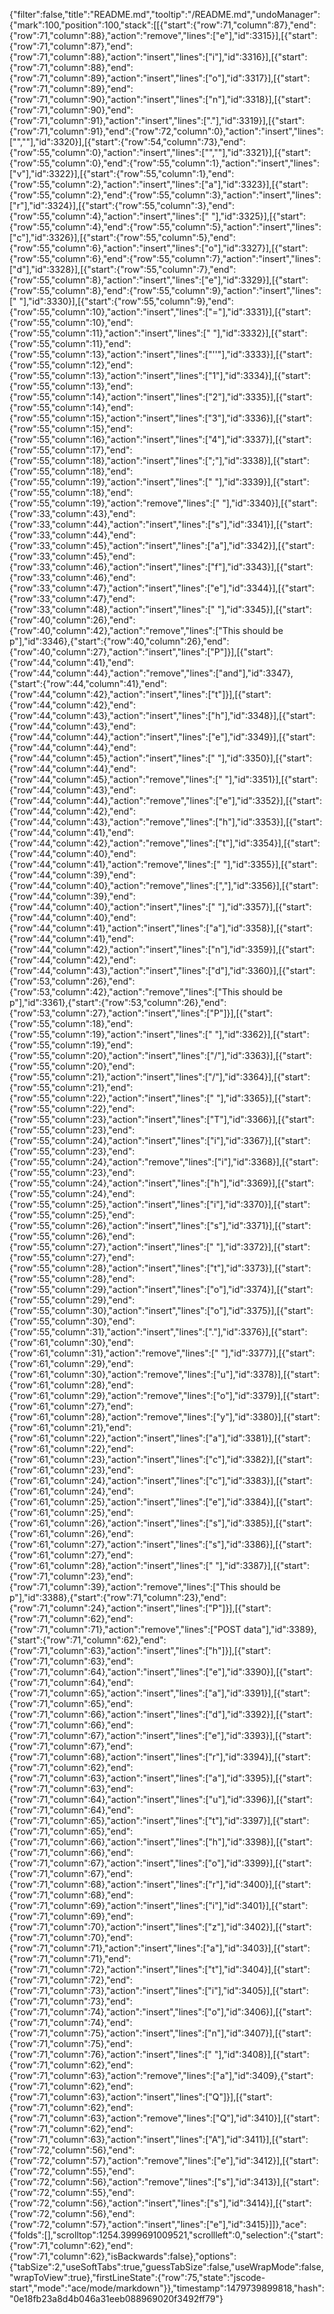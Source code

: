 {"filter":false,"title":"README.md","tooltip":"/README.md","undoManager":{"mark":100,"position":100,"stack":[[{"start":{"row":71,"column":87},"end":{"row":71,"column":88},"action":"remove","lines":["e"],"id":3315}],[{"start":{"row":71,"column":87},"end":{"row":71,"column":88},"action":"insert","lines":["i"],"id":3316}],[{"start":{"row":71,"column":88},"end":{"row":71,"column":89},"action":"insert","lines":["o"],"id":3317}],[{"start":{"row":71,"column":89},"end":{"row":71,"column":90},"action":"insert","lines":["n"],"id":3318}],[{"start":{"row":71,"column":90},"end":{"row":71,"column":91},"action":"insert","lines":["."],"id":3319}],[{"start":{"row":71,"column":91},"end":{"row":72,"column":0},"action":"insert","lines":["",""],"id":3320}],[{"start":{"row":54,"column":73},"end":{"row":55,"column":0},"action":"insert","lines":["",""],"id":3321}],[{"start":{"row":55,"column":0},"end":{"row":55,"column":1},"action":"insert","lines":["v"],"id":3322}],[{"start":{"row":55,"column":1},"end":{"row":55,"column":2},"action":"insert","lines":["a"],"id":3323}],[{"start":{"row":55,"column":2},"end":{"row":55,"column":3},"action":"insert","lines":["r"],"id":3324}],[{"start":{"row":55,"column":3},"end":{"row":55,"column":4},"action":"insert","lines":[" "],"id":3325}],[{"start":{"row":55,"column":4},"end":{"row":55,"column":5},"action":"insert","lines":["c"],"id":3326}],[{"start":{"row":55,"column":5},"end":{"row":55,"column":6},"action":"insert","lines":["o"],"id":3327}],[{"start":{"row":55,"column":6},"end":{"row":55,"column":7},"action":"insert","lines":["d"],"id":3328}],[{"start":{"row":55,"column":7},"end":{"row":55,"column":8},"action":"insert","lines":["e"],"id":3329}],[{"start":{"row":55,"column":8},"end":{"row":55,"column":9},"action":"insert","lines":[" "],"id":3330}],[{"start":{"row":55,"column":9},"end":{"row":55,"column":10},"action":"insert","lines":["="],"id":3331}],[{"start":{"row":55,"column":10},"end":{"row":55,"column":11},"action":"insert","lines":[" "],"id":3332}],[{"start":{"row":55,"column":11},"end":{"row":55,"column":13},"action":"insert","lines":["''"],"id":3333}],[{"start":{"row":55,"column":12},"end":{"row":55,"column":13},"action":"insert","lines":["1"],"id":3334}],[{"start":{"row":55,"column":13},"end":{"row":55,"column":14},"action":"insert","lines":["2"],"id":3335}],[{"start":{"row":55,"column":14},"end":{"row":55,"column":15},"action":"insert","lines":["3"],"id":3336}],[{"start":{"row":55,"column":15},"end":{"row":55,"column":16},"action":"insert","lines":["4"],"id":3337}],[{"start":{"row":55,"column":17},"end":{"row":55,"column":18},"action":"insert","lines":[";"],"id":3338}],[{"start":{"row":55,"column":18},"end":{"row":55,"column":19},"action":"insert","lines":[" "],"id":3339}],[{"start":{"row":55,"column":18},"end":{"row":55,"column":19},"action":"remove","lines":[" "],"id":3340}],[{"start":{"row":33,"column":43},"end":{"row":33,"column":44},"action":"insert","lines":["s"],"id":3341}],[{"start":{"row":33,"column":44},"end":{"row":33,"column":45},"action":"insert","lines":["a"],"id":3342}],[{"start":{"row":33,"column":45},"end":{"row":33,"column":46},"action":"insert","lines":["f"],"id":3343}],[{"start":{"row":33,"column":46},"end":{"row":33,"column":47},"action":"insert","lines":["e"],"id":3344}],[{"start":{"row":33,"column":47},"end":{"row":33,"column":48},"action":"insert","lines":[" "],"id":3345}],[{"start":{"row":40,"column":26},"end":{"row":40,"column":42},"action":"remove","lines":["This should be p"],"id":3346},{"start":{"row":40,"column":26},"end":{"row":40,"column":27},"action":"insert","lines":["P"]}],[{"start":{"row":44,"column":41},"end":{"row":44,"column":44},"action":"remove","lines":["and"],"id":3347},{"start":{"row":44,"column":41},"end":{"row":44,"column":42},"action":"insert","lines":["t"]}],[{"start":{"row":44,"column":42},"end":{"row":44,"column":43},"action":"insert","lines":["h"],"id":3348}],[{"start":{"row":44,"column":43},"end":{"row":44,"column":44},"action":"insert","lines":["e"],"id":3349}],[{"start":{"row":44,"column":44},"end":{"row":44,"column":45},"action":"insert","lines":[" "],"id":3350}],[{"start":{"row":44,"column":44},"end":{"row":44,"column":45},"action":"remove","lines":[" "],"id":3351}],[{"start":{"row":44,"column":43},"end":{"row":44,"column":44},"action":"remove","lines":["e"],"id":3352}],[{"start":{"row":44,"column":42},"end":{"row":44,"column":43},"action":"remove","lines":["h"],"id":3353}],[{"start":{"row":44,"column":41},"end":{"row":44,"column":42},"action":"remove","lines":["t"],"id":3354}],[{"start":{"row":44,"column":40},"end":{"row":44,"column":41},"action":"remove","lines":[" "],"id":3355}],[{"start":{"row":44,"column":39},"end":{"row":44,"column":40},"action":"remove","lines":[","],"id":3356}],[{"start":{"row":44,"column":39},"end":{"row":44,"column":40},"action":"insert","lines":[" "],"id":3357}],[{"start":{"row":44,"column":40},"end":{"row":44,"column":41},"action":"insert","lines":["a"],"id":3358}],[{"start":{"row":44,"column":41},"end":{"row":44,"column":42},"action":"insert","lines":["n"],"id":3359}],[{"start":{"row":44,"column":42},"end":{"row":44,"column":43},"action":"insert","lines":["d"],"id":3360}],[{"start":{"row":53,"column":26},"end":{"row":53,"column":42},"action":"remove","lines":["This should be p"],"id":3361},{"start":{"row":53,"column":26},"end":{"row":53,"column":27},"action":"insert","lines":["P"]}],[{"start":{"row":55,"column":18},"end":{"row":55,"column":19},"action":"insert","lines":[" "],"id":3362}],[{"start":{"row":55,"column":19},"end":{"row":55,"column":20},"action":"insert","lines":["/"],"id":3363}],[{"start":{"row":55,"column":20},"end":{"row":55,"column":21},"action":"insert","lines":["/"],"id":3364}],[{"start":{"row":55,"column":21},"end":{"row":55,"column":22},"action":"insert","lines":[" "],"id":3365}],[{"start":{"row":55,"column":22},"end":{"row":55,"column":23},"action":"insert","lines":["T"],"id":3366}],[{"start":{"row":55,"column":23},"end":{"row":55,"column":24},"action":"insert","lines":["i"],"id":3367}],[{"start":{"row":55,"column":23},"end":{"row":55,"column":24},"action":"remove","lines":["i"],"id":3368}],[{"start":{"row":55,"column":23},"end":{"row":55,"column":24},"action":"insert","lines":["h"],"id":3369}],[{"start":{"row":55,"column":24},"end":{"row":55,"column":25},"action":"insert","lines":["i"],"id":3370}],[{"start":{"row":55,"column":25},"end":{"row":55,"column":26},"action":"insert","lines":["s"],"id":3371}],[{"start":{"row":55,"column":26},"end":{"row":55,"column":27},"action":"insert","lines":[" "],"id":3372}],[{"start":{"row":55,"column":27},"end":{"row":55,"column":28},"action":"insert","lines":["t"],"id":3373}],[{"start":{"row":55,"column":28},"end":{"row":55,"column":29},"action":"insert","lines":["o"],"id":3374}],[{"start":{"row":55,"column":29},"end":{"row":55,"column":30},"action":"insert","lines":["o"],"id":3375}],[{"start":{"row":55,"column":30},"end":{"row":55,"column":31},"action":"insert","lines":["."],"id":3376}],[{"start":{"row":61,"column":30},"end":{"row":61,"column":31},"action":"remove","lines":[" "],"id":3377}],[{"start":{"row":61,"column":29},"end":{"row":61,"column":30},"action":"remove","lines":["u"],"id":3378}],[{"start":{"row":61,"column":28},"end":{"row":61,"column":29},"action":"remove","lines":["o"],"id":3379}],[{"start":{"row":61,"column":27},"end":{"row":61,"column":28},"action":"remove","lines":["y"],"id":3380}],[{"start":{"row":61,"column":21},"end":{"row":61,"column":22},"action":"insert","lines":["a"],"id":3381}],[{"start":{"row":61,"column":22},"end":{"row":61,"column":23},"action":"insert","lines":["c"],"id":3382}],[{"start":{"row":61,"column":23},"end":{"row":61,"column":24},"action":"insert","lines":["c"],"id":3383}],[{"start":{"row":61,"column":24},"end":{"row":61,"column":25},"action":"insert","lines":["e"],"id":3384}],[{"start":{"row":61,"column":25},"end":{"row":61,"column":26},"action":"insert","lines":["s"],"id":3385}],[{"start":{"row":61,"column":26},"end":{"row":61,"column":27},"action":"insert","lines":["s"],"id":3386}],[{"start":{"row":61,"column":27},"end":{"row":61,"column":28},"action":"insert","lines":[" "],"id":3387}],[{"start":{"row":71,"column":23},"end":{"row":71,"column":39},"action":"remove","lines":["This should be p"],"id":3388},{"start":{"row":71,"column":23},"end":{"row":71,"column":24},"action":"insert","lines":["P"]}],[{"start":{"row":71,"column":62},"end":{"row":71,"column":71},"action":"remove","lines":["POST data"],"id":3389},{"start":{"row":71,"column":62},"end":{"row":71,"column":63},"action":"insert","lines":["h"]}],[{"start":{"row":71,"column":63},"end":{"row":71,"column":64},"action":"insert","lines":["e"],"id":3390}],[{"start":{"row":71,"column":64},"end":{"row":71,"column":65},"action":"insert","lines":["a"],"id":3391}],[{"start":{"row":71,"column":65},"end":{"row":71,"column":66},"action":"insert","lines":["d"],"id":3392}],[{"start":{"row":71,"column":66},"end":{"row":71,"column":67},"action":"insert","lines":["e"],"id":3393}],[{"start":{"row":71,"column":67},"end":{"row":71,"column":68},"action":"insert","lines":["r"],"id":3394}],[{"start":{"row":71,"column":62},"end":{"row":71,"column":63},"action":"insert","lines":["a"],"id":3395}],[{"start":{"row":71,"column":63},"end":{"row":71,"column":64},"action":"insert","lines":["u"],"id":3396}],[{"start":{"row":71,"column":64},"end":{"row":71,"column":65},"action":"insert","lines":["t"],"id":3397}],[{"start":{"row":71,"column":65},"end":{"row":71,"column":66},"action":"insert","lines":["h"],"id":3398}],[{"start":{"row":71,"column":66},"end":{"row":71,"column":67},"action":"insert","lines":["o"],"id":3399}],[{"start":{"row":71,"column":67},"end":{"row":71,"column":68},"action":"insert","lines":["r"],"id":3400}],[{"start":{"row":71,"column":68},"end":{"row":71,"column":69},"action":"insert","lines":["i"],"id":3401}],[{"start":{"row":71,"column":69},"end":{"row":71,"column":70},"action":"insert","lines":["z"],"id":3402}],[{"start":{"row":71,"column":70},"end":{"row":71,"column":71},"action":"insert","lines":["a"],"id":3403}],[{"start":{"row":71,"column":71},"end":{"row":71,"column":72},"action":"insert","lines":["t"],"id":3404}],[{"start":{"row":71,"column":72},"end":{"row":71,"column":73},"action":"insert","lines":["i"],"id":3405}],[{"start":{"row":71,"column":73},"end":{"row":71,"column":74},"action":"insert","lines":["o"],"id":3406}],[{"start":{"row":71,"column":74},"end":{"row":71,"column":75},"action":"insert","lines":["n"],"id":3407}],[{"start":{"row":71,"column":75},"end":{"row":71,"column":76},"action":"insert","lines":[" "],"id":3408}],[{"start":{"row":71,"column":62},"end":{"row":71,"column":63},"action":"remove","lines":["a"],"id":3409},{"start":{"row":71,"column":62},"end":{"row":71,"column":63},"action":"insert","lines":["Q"]}],[{"start":{"row":71,"column":62},"end":{"row":71,"column":63},"action":"remove","lines":["Q"],"id":3410}],[{"start":{"row":71,"column":62},"end":{"row":71,"column":63},"action":"insert","lines":["A"],"id":3411}],[{"start":{"row":72,"column":56},"end":{"row":72,"column":57},"action":"remove","lines":["e"],"id":3412}],[{"start":{"row":72,"column":55},"end":{"row":72,"column":56},"action":"remove","lines":["s"],"id":3413}],[{"start":{"row":72,"column":55},"end":{"row":72,"column":56},"action":"insert","lines":["s"],"id":3414}],[{"start":{"row":72,"column":56},"end":{"row":72,"column":57},"action":"insert","lines":["e"],"id":3415}]]},"ace":{"folds":[],"scrolltop":1254.3999691009521,"scrollleft":0,"selection":{"start":{"row":71,"column":62},"end":{"row":71,"column":62},"isBackwards":false},"options":{"tabSize":2,"useSoftTabs":true,"guessTabSize":false,"useWrapMode":false,"wrapToView":true},"firstLineState":{"row":75,"state":"jscode-start","mode":"ace/mode/markdown"}},"timestamp":1479739899818,"hash":"0e18fb23a8d4b046a31eeb088969020f3492ff79"}